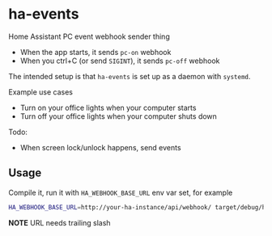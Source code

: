 # ha-events

Home Assistant PC event webhook sender thing

 - When the app starts, it sends `pc-on` webhook
 - When you ctrl+C (or send `SIGINT`), it sends `pc-off` webhook

The intended setup is that `ha-events` is set up as a daemon with `systemd`.

Example use cases

 - Turn on your office lights when your computer starts
 - Turn off your office lights when your computer shuts down

Todo:

 - When screen lock/unlock happens, send events

## Usage

Compile it, run it with `HA_WEBHOOK_BASE_URL` env var set, for example

```bash
HA_WEBHOOK_BASE_URL=http://your-ha-instance/api/webhook/ target/debug/ha-events
```

**NOTE** URL needs trailing slash
